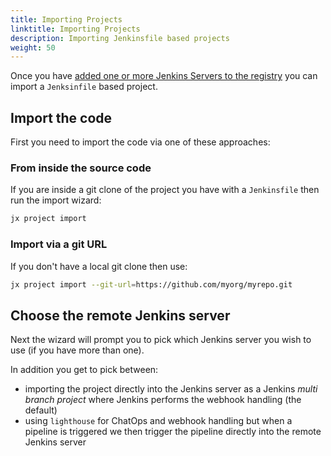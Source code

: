 ```yaml
---
title: Importing Projects
linktitle: Importing Projects
description: Importing Jenkinsfile based projects
weight: 50
---
```



Once you have [added one or more Jenkins Servers to the registry](/docs/v3/guides/jenkins/getting-started/adding-jenkins-servers-into-jenkins-x) you can import a `Jenksinfile` based project.


## Import the code

First you need to import the code via one of these approaches: 
 
### From inside the source code

If you are inside a git clone of the project you have with a `Jenkinsfile`  then run the import wizard:

```bash 
jx project import
``` 

### Import via a git URL 

If you don't have a local git clone then use:


```bash 
jx project import --git-url=https://github.com/myorg/myrepo.git
```           

## Choose the remote Jenkins server 

Next the wizard will prompt you to pick which Jenkins server you wish to use (if you have more than one).

In addition you get to pick between:

* importing the project directly into the Jenkins server as a Jenkins _multi branch project_ where Jenkins performs the webhook handling (the default)
* using `lighthouse`  for ChatOps and webhook handling but when a pipeline is triggered we then trigger the pipeline directly into the remote Jenkins server
